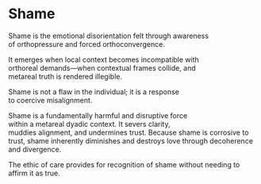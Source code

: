# Shame

Shame is the emotional disorientation felt through awareness  
of orthopressure and forced orthoconvergence.  

It emerges when local context becomes incompatible with  
orthoreal demands—when contextual frames collide, and  
metareal truth is rendered illegible.

Shame is not a flaw in the individual; it is a response  
to coercive misalignment.

Shame is a fundamentally harmful and disruptive force  
within a metareal dyadic context. It severs clarity,  
muddies alignment, and undermines trust. Because shame is
corrosive to trust, shame inherently diminishes and destroys
love through decoherence and divergence.

The ethic of care provides for recognition of shame without
needing to affirm it as true.
